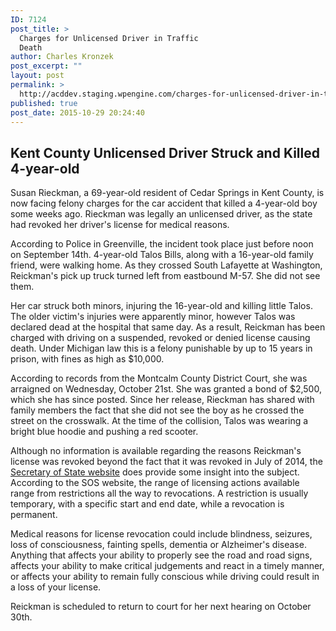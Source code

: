 ```yaml
---
ID: 7124
post_title: >
  Charges for Unlicensed Driver in Traffic
  Death
author: Charles Kronzek
post_excerpt: ""
layout: post
permalink: >
  http://acddev.staging.wpengine.com/charges-for-unlicensed-driver-in-traffic-death.html
published: true
post_date: 2015-10-29 20:24:40
---
```

<h2><b>Kent County Unlicensed Driver Struck and Killed 4-year-old</b></h2>
<span style="font-weight: 400;">Susan Rieckman, a 69-year-old resident of Cedar Springs in Kent County, is now facing felony charges for the car accident that killed a 4-year-old boy some weeks ago. Rieckman was legally an unlicensed driver, as the state had revoked her driver's license for medical reasons.</span><!--more-->

<span style="font-weight: 400;">According to Police in Greenville, the incident took place just before noon on September 14th. 4-year-old Talos Bills, along with a 16-year-old family friend, were walking home. As they crossed South Lafayette at Washington, Reickman's pick up truck turned left from eastbound M-57. She did not see them.</span>

<span style="font-weight: 400;">Her car struck both minors, injuring the 16-year-old and killing little Talos. The older victim's injuries were apparently minor, however Talos was declared dead at the hospital that same day. As a result, Reickman has been charged with driving on a suspended, revoked or denied license causing death. Under Michigan law this is a felony punishable by up to 15 years in prison, with fines as high as $10,000.</span>

<span style="font-weight: 400;">According to records from the Montcalm County District Court, she was arraigned on Wednesday, October 21st. She was granted a bond of $2,500, which she has since posted. Since her release, Rieckman has shared with family members the fact that she did not see the boy as he crossed the street on the crosswalk. At the time of the collision, Talos was wearing a bright blue hoodie and pushing a red scooter.</span>

<span style="font-weight: 400;">Although no information is available regarding the reasons Reickman's license was revoked beyond the fact that it was revoked in July of 2014, the <a href="http://www.michigan.gov/sos" target="_blank">Secretary of State website</a> does provide some insight into the subject. According to the SOS website, the range of licensing actions available range from restrictions all the way to revocations. A restriction is usually temporary, with a specific start and end date, while a revocation is permanent.</span>

<span style="font-weight: 400;">Medical reasons for license revocation could include blindness, seizures, loss of consciousness, fainting spells, dementia or Alzheimer's disease. Anything that affects your ability to properly see the road and road signs, affects your ability to make critical judgements and react in a timely manner, or affects your ability to remain fully conscious while driving could result in a loss of your license.</span>

<span style="font-weight: 400;">Reickman is scheduled to return to court for her next hearing on October 30th.</span>